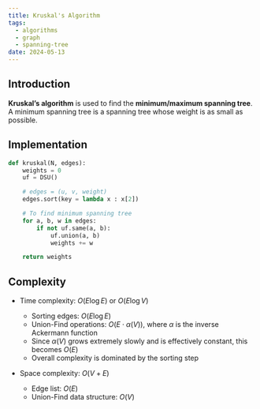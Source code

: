 ```yaml
---
title: Kruskal's Algorithm
tags:
  - algorithms
  - graph
  - spanning-tree
date: 2024-05-13
---
```


## Introduction

**Kruskal’s algorithm** is used to find the **minimum/maximum spanning tree**. A minimum spanning tree is a spanning tree whose weight is as small as possible.

## Implementation

```py
def kruskal(N, edges):
    weights = 0
    uf = DSU()

    # edges = (u, v, weight)
    edges.sort(key = lambda x : x[2])

    # To find minimum spanning tree
    for a, b, w in edges:
        if not uf.same(a, b):
            uf.union(a, b)
            weights += w

    return weights
```

## Complexity

- Time complexity: $O(E \log E)$ or $O(E \log V)$

  - Sorting edges: $O(E \log E)$
  - Union-Find operations: $O(E \cdot \alpha(V))$, where $\alpha$ is the inverse Ackermann function
  - Since $\alpha(V)$ grows extremely slowly and is effectively constant, this becomes $O(E)$
  - Overall complexity is dominated by the sorting step

- Space complexity: $O(V + E)$
  - Edge list: $O(E)$
  - Union-Find data structure: $O(V)$
